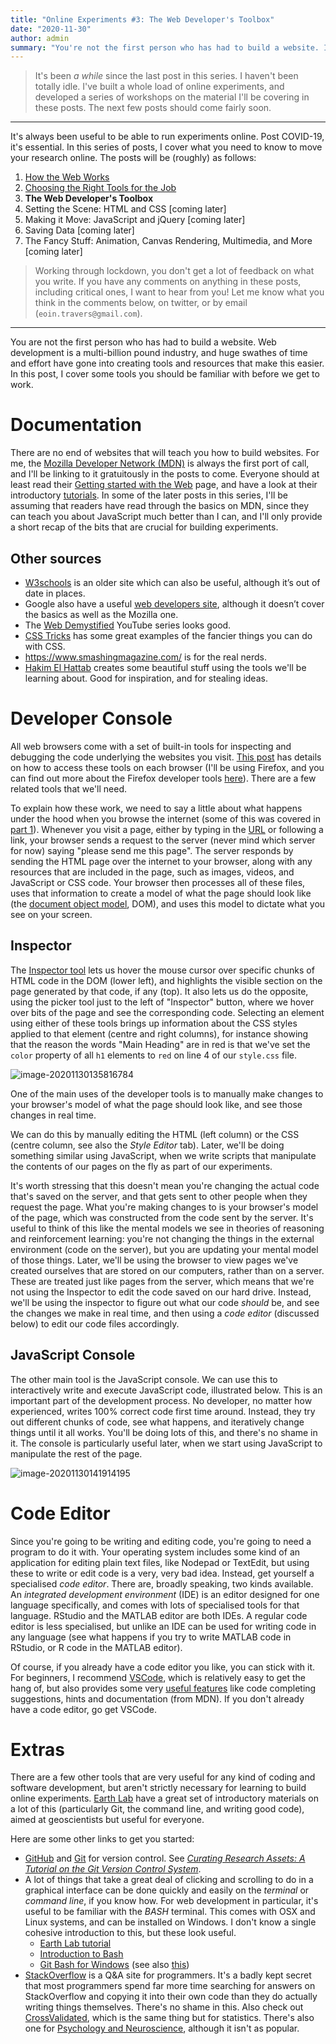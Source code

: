 ```yaml
---
title: "Online Experiments #3: The Web Developer's Toolbox"
date: "2020-11-30"
author: admin
summary: "You're not the first person who has had to build a website. In this post, I cover some tools you should be familiar with before we get down to work."
---
```


> It's been *a while* since the last post in this series. I haven't been totally idle.  I've built a whole load of online experiments, and developed a series of workshops on the material I'll be covering in these posts. The next few posts should come fairly soon.

---

It's always been useful to be able to run experiments online.
Post COVID-19, it's essential.
In this series of posts, I cover what you need to know
to move your research online.
The posts will be (roughly) as follows:

1. [How the Web Works](../web-1/)
2. [Choosing the Right Tools for the Job](../web-2/)
3. **The Web Developer's Toolbox**
4. Setting the Scene: HTML and CSS [coming later]
5. Making it Move: JavaScript and jQuery [coming later]
6. Saving Data [coming later]
7. The Fancy Stuff: Animation, Canvas Rendering, Multimedia, and More [coming later]

> Working through lockdown, you don't get a lot of feedback on what you write.
> If you have any comments on anything in these posts, including critical ones,
> I want to hear from you!
> Let me know what you think in the comments below, on twitter,
> or by email (`eoin.travers@gmail.com`).

---

You are not the first person who has had to build a website.
Web development is a multi-billion pound industry,
and huge swathes of time and effort have gone into
creating tools and resources that make this easier.
In this post, I cover some tools you should be familiar with before we get to work.

<link rel="stylesheet" type="text/css" media="all" href="style.css" />

# Documentation

There are no end of websites that will teach you how to build websites. For me, the [Mozilla Developer Network (MDN)](https://developer.mozilla.org/en-US/) is always the first port of call, and I'll be linking to it gratuitously in the posts to come. Everyone should at least read their [Getting started with the Web](https://developer.mozilla.org/en-US/docs/Learn/Getting_started_with_the_web) page, and have a look at their introductory [tutorials](https://developer.mozilla.org/en-US/docs/Web/Tutorials). In some of the later posts in this series, I'll be assuming that readers have read through the basics on MDN, since they can teach you about JavaScript much better than I can, and I'll only provide a short recap of the bits that are crucial for building experiments. 

## Other sources

- [W3schools](https://www.w3schools.com) is an older site which can also be useful, although it’s out of date in places.
- Google also have a useful [web developers site](https://developers.google.com/web), although it doesn’t cover the basics as well as the Mozilla one.
- The [Web Demystified](https://www.youtube.com/playlist?list=PLo3w8EB99pqLEopnunz-dOOBJ8t-Wgt2g) YouTube series looks good.
-  [CSS Tricks](https://css-tricks.com/) has some great examples of the fancier things you can do with CSS.
- https://www.smashingmagazine.com/ is for the real nerds.
- [Hakim El Hattab](https://hakim.se/) creates some beautiful stuff using the tools we'll be learning about. Good for inspiration, and for stealing ideas.

# Developer Console

All web browsers come with a set of built-in tools for inspecting and debugging the code underlying the websites you visit. [This post](https://webmasters.stackexchange.com/questions/8525/how-do-i-open-the-javascript-console-in-different-browsers/77337#77337) has details on how to access these tools on each browser (I'll be using Firefox, and you can find out more about the Firefox developer tools [here](https://developer.mozilla.org/en-US/docs/Tools)). There are a few related tools that we'll need.

To explain how these work, we need to say a little about what happens under the hood when you browse the internet (some of this was covered in [part 1](../web-1/)). Whenever you visit a page, either by typing in the [URL](https://en.wikipedia.org/wiki/URL) or following a link, your browser sends a request to the server (never mind which server for now) saying "please send me this page". The server responds by sending the HTML page over the internet to your browser, along with any resources that are included in the page, such as images, videos, and JavaScript or CSS code. Your browser then processes all of these files, uses that information to create a model of what the page should look like (the [document object model](https://developer.mozilla.org/en-US/docs/Web/API/Document_Object_Model/Introduction), DOM), and uses this model to dictate what you see on your screen. 

## Inspector

The [Inspector tool](https://developer.mozilla.org/en-US/docs/Tools/Page_Inspector) lets us hover the mouse cursor over specific chunks of HTML code in the DOM (lower left), and highlights the visible section on the page generated by that code, if any (top). It also lets us do the opposite, using the picker tool just to the left of "Inspector" button, where we hover over bits of the page and see the corresponding code. Selecting an element using either of these tools brings up information about the CSS styles applied to that element (centre and right columns), for instance showing that the reason the words "Main Heading" are in red is that we've set the `color` property of all `h1` elements to `red` on line 4 of our `style.css` file. 

![image-20201130135816784](index_imgs/image-20201130135816784.png)

One of the main uses of the developer tools is to manually make changes to your browser's model of what the page should look like, and see those changes in real time. 

We can do this by manually editing the HTML (left column) or the CSS (centre column, see also the *Style Editor* tab).  Later, we'll be doing something similar using JavaScript, when we write scripts that manipulate the contents of our pages on the fly as part of our experiments.

It's worth stressing that this doesn't mean you're changing the actual code that's saved on the server, and that gets sent to other people when they request the page. What you're making changes to is your browser's model of the page, which was constructed from the code sent by the server. It's useful to think of this like the mental models we see in theories of reasoning and reinforcement learning: you're not changing the things in the external environment (code on the server), but you are updating your mental model of those things. Later, we'll be using the browser to view pages we've created ourselves that are stored on our computers, rather than on a server. These are treated just like pages from the server, which means that we're not using the Inspector to edit the code saved on our hard drive. Instead, we'll be using the inspector to figure out what our code *should* be, and see the changes we make in real time, and then using a *code editor* (discussed below) to edit our code files accordingly.

## JavaScript Console

The other main tool is the JavaScript console. We can use this to interactively write and execute JavaScript code, illustrated below. This is an important part of the development process. No developer, no matter how experienced, writes 100% correct code first time around. Instead, they try out different chunks of code, see what happens, and iteratively change things until it all works. You'll be doing lots of this, and there's no shame in it. The console is particularly useful later, when we start using JavaScript to manipulate the rest of the page.

![image-20201130141914195](index_imgs/image-20201130141914195.png)

# Code Editor

Since you're going to be writing and editing code, you're going to need a program to do it with. Your operating system includes some kind of an application for editing plain text files, like Nodepad or TextEdit, but using these to write or edit code is a very, very bad idea. Instead, get yourself a specialised *code editor*. There are, broadly speaking, two kinds available. An *integrated development environment* (IDE) is an editor designed for one language specifically, and comes with lots of specialised tools for that language. RStudio and the MATLAB editor are both IDEs. A regular code editor is less specialised, but unlike an IDE can be used for writing code in any language (see what happens if you try to write MATLAB code in RStudio, or R code in the MATLAB editor). 

Of course, if you already have a code editor you like, you can stick with it. For beginners, I recommend [VSCode](https://code.visualstudio.com/), which is relatively easy to get the hang of, but also provides some very [useful features](https://code.visualstudio.com/docs/editor/intellisense) like code completing suggestions, hints and documentation (from MDN). If you don't already have a code editor, go get VSCode.

# Extras

There are a few other tools that are very useful for any kind of coding and software development, but aren't strictly necessary for learning to build online experiments. [Earth Lab](https://www.earthdatascience.org/courses/intro-to-earth-data-science/) have a great set of introductory materials on a lot of this (particularly Git, the command line, and writing good code), aimed at geoscientists but useful for everyone.

Here are some other links to get you started:

- [GitHub](www.github.com) and [Git](www.git-scm.com) for version control. See [*Curating Research Assets: A Tutorial on the Git Version Control System*](https://journals.sagepub.com/doi/full/10.1177/2515245918754826).
- A lot of things that take a great deal of clicking and scrolling to do in a graphical interface can be done quickly and easily on the *terminal* or *command line*, if you know how. For web development in particular, it's useful to be familiar with the *BASH* terminal. This comes with OSX and Linux systems, and can be installed on Windows. I don't know a single cohesive introduction to this, but these look useful.
  - [Earth Lab tutorial](https://www.earthdatascience.org/courses/intro-to-earth-data-science/open-reproducible-science/bash/)
  - [Introduction to Bash](https://cs.lmu.edu/~ray/notes/bash/)
  - [Git Bash for Windows](https://gitforwindows.org/) (see also [this](https://www.atlassian.com/git/tutorials/git-bash))
- [StackOverflow](www.stackoverflow.com) is a Q&A site for programmers. It's a badly kept secret that most programmers spend far more time searching for answers on StackOverflow and copying it into their own code than they do actually writing things themselves. There's no shame in this. Also check out [CrossValidated](https://stats.stackexchange.com/), which is the same thing but for statistics. There's also one for [Psychology and Neuroscience](https://psychology.stackexchange.com/), although it isn't as popular.